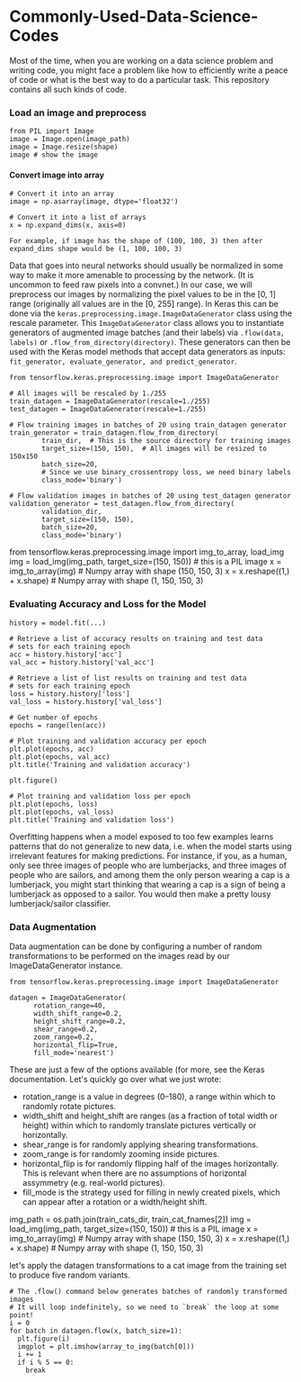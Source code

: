 # Commonly-Used-Data-Science-Codes

Most of the time, when you are working on a data science problem and writing code, you might face a problem like how to efficiently write a peace of code or what is the best way to do a particular task.
This repository contains all such kinds of code.

### Load an image and preprocess
```
from PIL import Image
image = Image.open(image_path)
image = Image.resize(shape)
image # show the image
```

#### Convert image into array
```
# Convert it into an array
image = np.asarray(image, dtype='float32')

# Convert it into a list of arrays
x = np.expand_dims(x, axis=0)

For example, if image has the shape of (100, 100, 3) then after expand_dims shape would be (1, 100, 100, 3)
```

Data that goes into neural networks should usually be normalized in some way to make it more amenable to processing by the network. (It is uncommon to feed raw pixels into a convnet.) In our case, we will preprocess our images by normalizing the pixel values to be in the [0, 1] range (originally all values are in the [0, 255] range).
In Keras this can be done via the `keras.preprocessing.image.ImageDataGenerator` class using the rescale parameter. This `ImageDataGenerator` class allows you to instantiate generators of augmented image batches (and their labels) via `.flow(data, labels)` or `.flow_from_directory(directory)`. These generators can then be used with the Keras model methods that accept data generators as inputs: `fit_generator, evaluate_generator, and predict_generator`.

```
from tensorflow.keras.preprocessing.image import ImageDataGenerator

# All images will be rescaled by 1./255
train_datagen = ImageDataGenerator(rescale=1./255)
test_datagen = ImageDataGenerator(rescale=1./255)

# Flow training images in batches of 20 using train_datagen generator
train_generator = train_datagen.flow_from_directory(
        train_dir,  # This is the source directory for training images
        target_size=(150, 150),  # All images will be resized to 150x150
        batch_size=20,
        # Since we use binary_crossentropy loss, we need binary labels
        class_mode='binary')

# Flow validation images in batches of 20 using test_datagen generator
validation_generator = test_datagen.flow_from_directory(
        validation_dir,
        target_size=(150, 150),
        batch_size=20,
        class_mode='binary')
```

from tensorflow.keras.preprocessing.image import img_to_array, load_img
img = load_img(img_path, target_size=(150, 150))  # this is a PIL image
x = img_to_array(img)  # Numpy array with shape (150, 150, 3)
x = x.reshape((1,) + x.shape)  # Numpy array with shape (1, 150, 150, 3)


### Evaluating Accuracy and Loss for the Model
```
history = model.fit(...)

# Retrieve a list of accuracy results on training and test data
# sets for each training epoch
acc = history.history['acc']
val_acc = history.history['val_acc']

# Retrieve a list of list results on training and test data
# sets for each training epoch
loss = history.history['loss']
val_loss = history.history['val_loss']

# Get number of epochs
epochs = range(len(acc))

# Plot training and validation accuracy per epoch
plt.plot(epochs, acc)
plt.plot(epochs, val_acc)
plt.title('Training and validation accuracy')

plt.figure()

# Plot training and validation loss per epoch
plt.plot(epochs, loss)
plt.plot(epochs, val_loss)
plt.title('Training and validation loss')
```

Overfitting happens when a model exposed to too few examples learns patterns that do not generalize to new data, i.e. when the model starts using irrelevant features for making predictions. For instance, if you, as a human, only see three images of people who are lumberjacks, and three images of people who are sailors, and among them the only person wearing a cap is a lumberjack, you might start thinking that wearing a cap is a sign of being a lumberjack as opposed to a sailor. You would then make a pretty lousy lumberjack/sailor classifier.


### Data Augmentation
Data augmentation can be done by configuring a number of random transformations to be performed on the images read by our ImageDataGenerator instance.

```
from tensorflow.keras.preprocessing.image import ImageDataGenerator

datagen = ImageDataGenerator(
      rotation_range=40,
      width_shift_range=0.2,
      height_shift_range=0.2,
      shear_range=0.2,
      zoom_range=0.2,
      horizontal_flip=True,
      fill_mode='nearest')
```
These are just a few of the options available (for more, see the Keras documentation. Let's quickly go over what we just wrote:

- rotation_range is a value in degrees (0–180), a range within which to randomly rotate pictures.
- width_shift and height_shift are ranges (as a fraction of total width or height) within which to randomly translate pictures vertically or horizontally.
- shear_range is for randomly applying shearing transformations.
- zoom_range is for randomly zooming inside pictures.
- horizontal_flip is for randomly flipping half of the images horizontally. This is relevant when there are no assumptions of horizontal assymmetry (e.g. real-world pictures).
- fill_mode is the strategy used for filling in newly created pixels, which can appear after a rotation or a width/height shift.

img_path = os.path.join(train_cats_dir, train_cat_fnames[2])
img = load_img(img_path, target_size=(150, 150))  # this is a PIL image
x = img_to_array(img)  # Numpy array with shape (150, 150, 3)
x = x.reshape((1,) + x.shape)  # Numpy array with shape (1, 150, 150, 3)

let's apply the datagen transformations to a cat image from the training set to produce five random variants.
```
# The .flow() command below generates batches of randomly transformed images
# It will loop indefinitely, so we need to `break` the loop at some point!
i = 0
for batch in datagen.flow(x, batch_size=1):
  plt.figure(i)
  imgplot = plt.imshow(array_to_img(batch[0]))
  i += 1
  if i % 5 == 0:
    break
```

